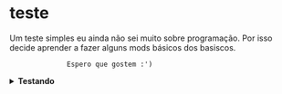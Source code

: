 # teste
Um teste simples eu ainda não sei muito sobre programação.
Por isso decide aprender a fazer alguns mods básicos dos basiscos.
              
                  Espero que gostem :')
<details><summary><b>Testando</b></summary>
  <br>
  <p>
    <img src="https://user-images.githubusercontent.com/108199623/179338705-c4d2e3fd-ebe2-4516-ae56-47e23e13bd61.png" alt="" width="200" height="200" align="center">
    <br>
    whomst'd've'ly'yaint'nt'ed'ies's'y'es
  </p>
</details>

